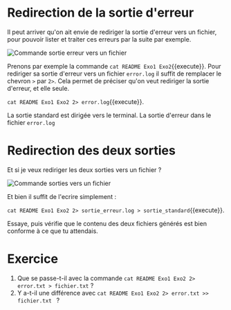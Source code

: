 # Redirection de la sortie d'erreur

Il peut arriver qu'on ait envie de rediriger la sortie d'erreur vers un fichier,
pour pouvoir lister et traiter ces erreurs par la suite par exemple.

![Commande sortie erreur vers un fichier](../assets/commande_ss_se_to_terminal_file.png)

Prenons par exemple la commande `cat README Exo1 Exo2`{{execute}}.
Pour rediriger sa sortie d'erreur vers un fichier `error.log` il suffit de remplacer le chevron `>` par `2>`. 
Cela permet de préciser qu'on veut rediriger la sortie d'erreur, et elle seule.

`cat README Exo1 Exo2 2> error.log`{{execute}}.

La sortie standard est dirigée vers le terminal. La sortie d'erreur dans le fichier `error.log`

# Redirection des deux sorties 

Et si je veux rediriger les deux sorties vers un fichier ?

![Commande sorties vers un fichier](../assets/commande_ss_se_to_file_file.png)

Et bien il suffit de l'ecrire simplement :

`cat README Exo1 Exo2 2> sortie_erreur.log > sortie_standard`{{execute}}.

Essaye, puis vérifie que le contenu des deux fichiers générés est bien conforme à ce que tu attendais.


# Exercice

1. Que se passe-t-il avec la commande `cat README Exo1 Exo2 2> error.txt > fichier.txt` ?
2. Y a-t-il une différence avec `cat README Exo1 Exo2 2> error.txt >> fichier.txt ` ?


